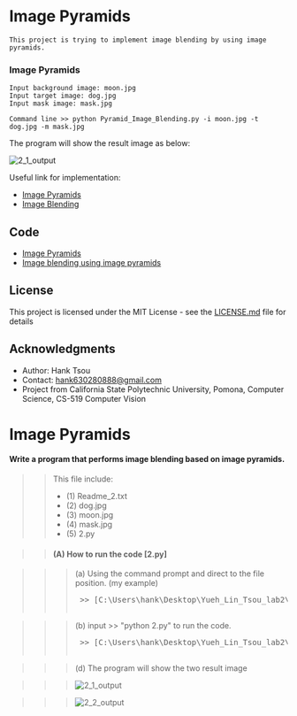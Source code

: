 # Image Pyramids
```
This project is trying to implement image blending by using image pyramids.
```
### Image Pyramids
```
Input background image: moon.jpg
Input target image: dog.jpg
Input mask image: mask.jpg

Command line >> python Pyramid_Image_Blending.py -i moon.jpg -t dog.jpg -m mask.jpg
```

The program will show the result image as below: 

![2_1_output](https://user-images.githubusercontent.com/28382639/35773195-022b7970-0900-11e8-980d-cda0f202e59b.jpg)

	  
Useful link for implementation:

- [Image Pyramids](https://github.com/Hank-Tsou/Computer-Vision-OpenCV-Python/tree/master/tutorials/Image_Processing/7_Image_Pyramids)
- [Image Blending](https://github.com/Hank-Tsou/Computer-Vision-OpenCV-Python/tree/master/tutorials/Core_Operation)

## Code
- [Image Pyramids](https://github.com/Hank-Tsou/Computer-Vision-OpenCV-Python/tree/master/tutorials/Image_Processing/7_Image_Pyramids)
- [Image blending using image pyramids](https://github.com/Hank-Tsou/Image-Pyramids)

## License

This project is licensed under the MIT License - see the [LICENSE.md](LICENSE.md) file for details

## Acknowledgments

* Author: Hank Tsou
* Contact: hank630280888@gmail.com
* Project from California State Polytechnic University, Pomona, Computer Science, CS-519 Computer Vision








# Image Pyramids
#### Write a program that performs image blending based on image pyramids.

>> This file include:  </br>
>>* (1) Readme_2.txt </br>
>>* (2) dog.jpg </br>
>>* (3) moon.jpg </br>
>>* (4) mask.jpg </br>
>>* (5) 2.py </br>

>> #### (A) How to run the code [2.py]

>>> (a) Using the command prompt and direct to the file position. (my example)
>>> <pre> >> [C:\Users\hank\Desktop\Yueh_Lin_Tsou_lab2\2]

>>> (b) input >> "python 2.py" to run the code.
>>> <pre> >> [C:\Users\hank\Desktop\Yueh_Lin_Tsou_lab2\2>python 2.py]

>>> (d) The program will show the two result image 

>>> ![2_1_output](https://user-images.githubusercontent.com/28382639/35773195-022b7970-0900-11e8-980d-cda0f202e59b.jpg)

>>> ![2_2_output](https://user-images.githubusercontent.com/28382639/35773202-152086ce-0900-11e8-814f-8e3ddf8f4568.jpeg)

